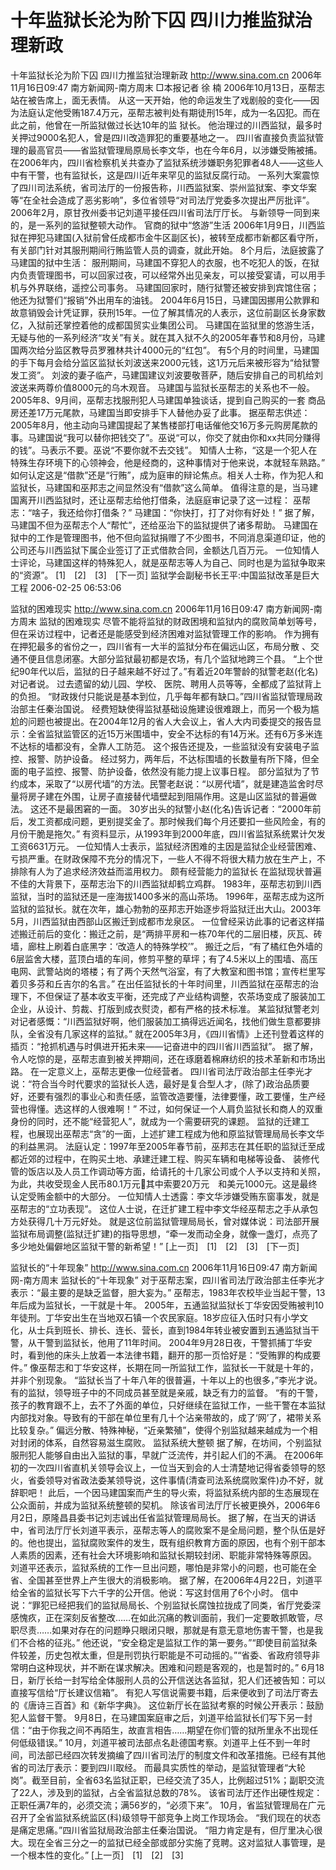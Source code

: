 # 十年监狱长沦为阶下囚 四川力推监狱治理新政

十年监狱长沦为阶下囚 四川力推监狱治理新政
http://www.sina.com.cn 2006年11月16日09:47 南方新闻网-南方周末
□本报记者 徐 楠
2006年10月13日，巫帮志站在被告席上，面无表情。
从这一天开始，他的命运发生了戏剧般的变化——因为法庭认定他受贿187.4万元，巫帮志被判处有期徒刑15年，成为一名囚犯。而在此之前，他曾在一所监狱做过长达10年的监
狱长。
他治理过的川西监狱，最多时关押过9000名犯人，曾是四川改造罪犯的重要基地之一。
四川省直接负责监狱管理的最高官员——省监狱管理局原局长李文华，也在今年6月，以涉嫌受贿被捕。
在2006年内，四川省检察机关共查办了监狱系统涉嫌职务犯罪者48人——这些人中有干警，也有监狱长，这是四川近年来罕见的监狱反腐行动。
一系列大案震惊了四川司法系统，省司法厅的一份报告称，川西监狱案、崇州监狱案、李文华案等“在全社会造成了恶劣影响”，多位省领导“对司法厅党委多次提出严厉批评”。
2006年2月，原甘孜州委书记刘道平接任四川省司法厅厅长。
与新领导一同到来的，是一系列的监狱整顿大动作。
官商的狱中“悠游”生活
2006年1月9日，川西监狱在押犯马建国(入狱前曾任成都市金牛区副区长)，被转至成都市新都区看守所，有关部门针对其服刑期间行贿监管人员的调查，就此开始。
8个月后，法庭披露了马建国的狱中生活：
服刑期间，马建国不穿犯人的衣服，也不吃犯人的饭，在狱内负责管理图书，可以回家过夜，可以经常外出见亲友，可以接受宴请，可以用手机与外界联络，遥控公司事务。
马建国回家时，随行狱警还被安排到宾馆住宿；他还为狱警们“报销”外出用车的油钱。
2004年6月15日，马建国因挪用公款罪和故意销毁会计凭证罪，获刑15年。一位了解其情况的人表示，这位前副区长身家数亿，入狱前还掌控着他的成都国贸实业集团公司。
马建国在监狱里的悠游生活，无疑与他的一系列经济“攻关”有关。就在其入狱不久的2005年春节和8月份，马建国两次给分监区教导员罗雅林共计4000元的“红包”。
有5个月的时间里，马建国的手下每月会给分监区监狱长刘波送来2000元钱，这1万元后来被形容为“给狱警发工资”。
刘波的妻子临产，马建国建议刘波要敬菩萨，随后安排自己的司机给刘波送来两尊价值8000元的乌木观音。
马建国与监狱长巫帮志的关系也不一般。2005年8、9月间，巫帮志找服刑犯人马建国单独谈话，提到自己购买的一套
商品房还差17万元尾款，马建国当即安排手下人替他办妥了此事。
据巫帮志供述：2005年8月，他主动向马建国提起了某售楼部打电话催他交16万多元购房尾款的事。马建国说“我可以替你把钱交了”。巫说“可以，你交了就由你和xx共同分赚得的钱”。马表示不要。巫说“不要你就不去交钱”。
知情人士称，“这是一个犯人在特殊生存环境下的心领神会，他是经商的，这种事情对于他来说，本就轻车熟路。”
如何认定这是“借款”还是“行贿”，成为庭审的辩论焦点。相关人士称，作为犯人和监狱长，马建国和巫邦志之间显然没有“借款”这么简单。
值得注意的是，当马建国离开川西监狱时，还让巫帮志给他打借条，法庭庭审记录了这一过程：
巫帮志：“啥子，我还给你打借条？”
马建国：“你快打，打了对你有好处！”
据了解，马建国不但为巫帮志个人“帮忙”，还给巫治下的监狱提供了诸多帮助。
马建国在狱中的工作是管理图书，他不但向监狱捐赠了不少图书，不同消息渠道印证，他的公司还与川西监狱下属企业签订了正式借款合同，金额达几百万元。
一位知情人士评论，马建国这样的特殊犯人，就是巫帮志等人为自己、同时也是为监狱争取来的“资源”。
[1]　[2]　[3]　[下一页]
监狱学会副秘书长王平:中国监狱改革是巨大工程 2006-02-25 06:53:06

监狱的困难现实
http://www.sina.com.cn 2006年11月16日09:47 南方新闻网-南方周末
监狱的困难现实
尽管不能将监狱的财政困境和监狱内的腐败简单划等号，但在采访过程中，记者还是能感受到经济困难对监狱管理工作的影响。
作为拥有在押犯最多的省份之一，四川省有一大半的监狱分布在偏远山区，布局分散
、交通不便且信息闭塞。大部分监狱最初都是农场，有几个监狱地跨三个县。
“上个世纪90年代以后，监狱的日子越来越不好过了。”有着近20年警龄的狱警老赵(化名)对记者说。
过去遗留的幼儿园、学校、
医院、聘用人员等等，全都成了监狱背上的负担。
“财政拨付只能说是基本到位，几乎每年都有缺口。”四川省监狱管理局政治部主任秦治国说。
经费短缺使得监狱基础设施建设很难跟上，而另一个极为尴尬的问题也被提出。在2004年12月的省人大会议上，省人大内司委提交的报告显示：全省监狱监管区的近15万米围墙中，安全不达标的有14万米。还有6万多米连不达标的墙都没有，全靠人工防范。
这个报告还提及，一些监狱没有安装电子监控、报警、防护设备。
经过努力，两年后，不达标围墙的长数量有所下降，但全面的电子监控、报警、防护设备，依然没有能力提上议事日程。
部分监狱为了节约成本，采取了“以房代墙”的方法。民警老赵说：“以房代墙”，就是建造监舍时尽量将房子建在外围，让房子直接替代墙壁起到阻隔作用。这是山区监狱的普遍做法。
这还不是最困窘的一面。
30岁出头的狱警小赵(化名)告诉记者：“2000年前后，发工资都成问题，更别提奖金了。那时候我们每个月还要扣一些风险金，有的月份干脆是拖欠。”
有资料显示，从1993年到2000年底，四川省监狱系统累计欠发工资6631万元。
一位知情人士表示，监狱经济困难的主因是监狱企业经营困难、亏损严重。在财政保障不充分的情况下，一些人不得不将很大精力放在生产上，不排除有人为了追求经济效益而滥用权力。
颇有经营能力的监狱长
在监狱现状普遍不佳的大背景下，巫帮志治下的川西监狱却鹤立鸡群。
1983年，巫帮志初到川西监狱，当时的监狱还是一座海拔1400多米的高山茶场。
1996年，巫帮志成为这所监狱的监狱长。就在次年，雄心勃勃的巫邦志开始逐步将监狱迁出大山。2003年5月，川西监狱由西部山区搬迁到成都市龙泉区。
一位曾经采访此事的记者这样描述搬迁前后的变化：搬迁之前，是“两排平房和一栋70年代的二层旧楼，灰瓦、砖墙，廊柱上刷着白底黑字：‘改造人的特殊学校’”。
搬迁之后，“有了橘红色外墙的6层监舍大楼，蓝顶白墙的车间，修剪平整的草坪；有了4.5米以上的围墙、高压电网、武警站岗的塔楼；有了两个天然气浴室，有了大教室和图书馆；宣传栏里写着贝多芬和丘吉尔的名言。”
在出任监狱长的十年时间里，川西监狱在巫帮志的治理下，不但保证了基本收支平衡，还完成了产业结构调整，农茶场变成了服装加工企业，从设计、剪裁、打版到成衣熨烫，都有严格的技术标准。
某监狱狱警老刘对记者感慨：“川西监狱好啊，他们服装加工搞得远近闻名，找他们做生意都要排队，全省没有几家这样的监狱。”
就在2005年3月，《四川省情》上还刊登着这样的插页：“抢抓机遇与时俱进开拓未来——记奋进中的四川省川西监狱”。
据了解，令人吃惊的是，巫帮志直到被关押期间，还在琢磨着棉麻纺织的技术革新和市场出路。
在一定意义上，巫帮志更像一位经营者。
四川省司法厅政治部主任李光才说：“符合当今时代要求的监狱长人选，最好是复合型人才，(除了)政治品质要好，还要有强烈的事业心和责任感，监管改造要懂，法律要懂，政工要懂，生产经营也得懂。选这样的人很难啊！”
不过，如何保证一个人肩负监狱长和商人的双重身份的同时，还不能“经营犯人”，就成为一个需要研究的课题。
监狱的迁建工程，也展现出巫帮志“贪”的一面，上述扩建工程成为他和原监狱管理局局长李文华的利益黑洞。
法庭认定：1997年至2005年春节前，巫邦志在其任职的监狱迁至成都近郊的过程中，在购买土地、承建迁建工程、购买车辆和电梯等设备、
装修代管的饭店以及人员工作调动等方面，给请托的十几家公司或个人予以支持和关照，为此，共收受现金人民币80.1万元其中索要20万元　和美元1000元。这是最终认定受贿金额中的大部分。
一位知情人士透露：李文华涉嫌受贿东窗事发，就是巫帮志的“立功表现”。
这位人士说，在迁扩建工程中李文华经巫帮志之手从承包方处获得几十万元好处。
就是这位前监狱管理局局长，曾对媒体说：司法部开展监狱布局调整(监狱迁扩建)的指导思想，“牵一发而动全身，就像一盏灯，点亮了多少地处偏僻地区监狱干警的新希望！”
[上一页]　[1]　[2]　[3]　[下一页]

监狱长的“十年现象”
http://www.sina.com.cn 2006年11月16日09:47 南方新闻网-南方周末
监狱长的“十年现象”
对于巫帮志案，四川省司法厅政治部主任李光才表示：“最主要的是缺乏监督，胆大妄为。”
巫帮志，1983年农校毕业当起干警，13年后成为监狱长，一干就是十年。
2005年，五通监狱监狱长丁华安因受贿被判10年徒刑。丁华安出生在当地双石镇一个农民家庭。18岁应征入伍时只有小学文化，从士兵到班长、排长、连长、营长，直到1984年转业被安置到五通监狱当干警，从干警到监狱长，他用了11年时间。
2004年9月28日夜，干警抓捕丁华安时，看到他的床头上放着一本法律书籍，翻开的那一页恰好是：“受贿罪的构成要件。”
像巫帮志和丁华安这样，长期在同一所监狱工作，监狱长一干就是十年的，并非个别现象。
“监狱长当了十年八年的很普遍，十年以上的也很多，”李光才说。有的监狱，领导班子中的不同成员甚至就是亲戚，缺乏有力的监督。
“有的干警，孩子的教育跟不上，去不了外面的单位，只好继续在监狱工作，一些干警在本监狱内部找对象。导致有的干部在单位里有几十个沾亲带故的，成了‘网’了，裙带关系比较复杂。”
偏远分散、特殊神秘，“近亲繁殖”，使得个别监狱越来越成为一个相对封闭的体系，自然容易滋生腐败。
监狱系统大整顿
据了解，在坊间，个别监狱服刑犯人能够自由出入监狱的事，早就广泛流传，并引起人们的不满。
在2006年初的一次四川省直机关领导会议上，一位当天到会的人士清楚地记得省委领导的怒火，省委领导对省政法委某领导说，这件事情(清查司法系统腐败案件)办不好，就辞职吧！
此后，一个因马建国案而产生的导火索，将监狱系统内部的生态展现在公众面前，并成为监狱系统整顿的契机。
除该省司法厅厅长被更换外，2006年6月2日，原隆昌县委书记刘志诚出任省监狱管理局局长。
据了解，在当天的讲话中，省司法厅厅长刘道平表示，巫帮志等人的腐败案不是全局问题，整个队伍是好的。他也提出，监狱腐败案件的发生，既有组织教育方面的原因，也有个别干部本人素质的因素，还有社会大环境影响和监狱长期较封闭、职能非常特殊等原因。
刘道平还表示，监狱系统的工作一旦出问题，哪怕是非常小的问题，也可能在全省、全国甚至世界上产生很大的消极影响。
据了解，在2006年4月22日，刘道平给全省的监狱长写下六千字的公开信。他说：写这封信用了6个小时。
信中说：“罪犯已经把我们的监狱局局长、个别监狱长腐蚀拉拢成了同类，省厅党委深感愧疚，正在深刻反省整改……在如此沉痛的教训面前，我们一定要敢抓敢管，尽职尽责……如果对存在的问题睁只眼闭只眼，那就是有意无意地伤害干警，也是我们不合格的征兆。”
他还说，“安全稳定是监狱工作的第一要务。”“即使目前监狱条件较差，历史包袱太重，但是刑罚执行职能是不可动摇的。”“省委、省政府领导非常明白这种现状，并不断在谋求解决。困难和问题是客观的，也是暂时的。”
6月18日，新厅长给一封写给全体服刑人员的公开信送达各监狱，犯人们还被告知：可以直接写信给“厅长建议信箱”。
有犯人写信说需要书籍，后来便收到了司法厅寄去的《唐诗三百首》和《新华字典》。
这位新厅长在监狱考察的时候公开表示：鼓励犯人监督干警。
9月8日，在马建国案庭审之后，刘道平给监狱长们写下另一封信：“由于你我之间不再陌生，故直言相告……期望在你们管的狱所里永不出现任何低级错误。”
10月，刘道平被司法部点名赴德国考察。刘道平上任不到一年时间，司法部已经四次转发摘编了四川省司法厅的制度文件和改革措施。已经有其他省的司法厅表示：要到四川取经。
而最具实质性的举动，是监狱管理者“大轮岗”。截至目前，全省63名监狱正职，已经交流了35人，比例超过51%；副职交流了22人，涉及到的监狱，占全省监狱总数的78%。
该省司法厅还作出硬性规定：正职任满7年的，必须交流；满56岁的，“必须下来”。
10月，省监狱管理局在广元召开了全省监狱系统监区(科)级领导干部竞争上岗工作现场会。
“我们现在的状态是痛定思痛。”四川省监狱局政治部主任秦治国说。
“阻力肯定是有，但厅里决心很大。现在全省三分之一的监狱已经全部或部分实施了竞聘。这对监狱人事管理，是一个根本性的变化。”
[上一页]　[1]　[2]　[3]

